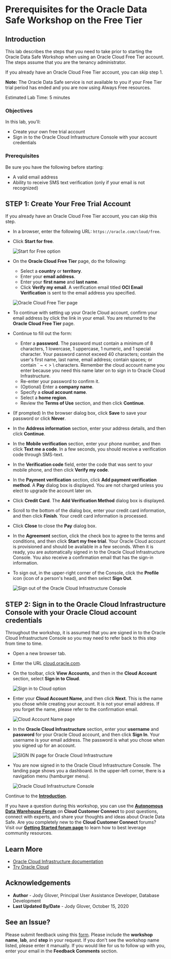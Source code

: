 ﻿
# Prerequisites for the Oracle Data Safe Workshop on the Free Tier               

## Introduction

This lab describes the steps that you need to take prior to starting the Oracle Data Safe Workshop when using an Oracle Cloud Free Tier account. The steps assume that you are the tenancy administrator.

If you already have an Oracle Cloud Free Tier account, you can skip step 1.

**Note:** The Oracle Data Safe service is not available to you if your Free Tier trial period has ended and you are now using Always Free resources.

Estimated Lab Time: 5 minutes

### Objectives

In this lab, you'll:

- Create your own free trial account
- Sign in to the Oracle Cloud Infrastructure Console with your account credentials


### Prerequisites

Be sure you have the following before starting:

- A valid email address
- Ability to receive SMS text verification (only if your email is not recognized)


## **STEP 1**: Create Your Free Trial Account

If you already have an Oracle Cloud Free Tier account, you can skip this step.

- In a browser, enter the following URL: `https://oracle.com/cloud/free`.

- Click **Start for free**.

  ![Start for Free option](images/start-for-free.png)





- On the **Oracle Cloud Free Tier** page, do the following:

    - Select a **country** or **territory**.
    - Enter your **email address**.
    - Enter your **first name** and **last name**.
    - Click **Verify my email**.
    A verification email titled **OCI Email Verification** is sent to the email address you specified.

  ![Oracle Cloud Free Tier page](images/oracle-cloud-free-tier-page.png)

-  To continue with setting up your Oracle Cloud account, confirm your email address by click the link in your email. You are returned to the **Oracle Cloud Free Tier** page.

- Continue to fill out the form:

    - Enter a **password**. The password must contain a minimum of 8 characters, 1 lowercase, 1 uppercase, 1 numeric, and 1 special character. Your password cannot exceed 40 characters; contain the user's first name, last name, email address; contain spaces; or contain ` ~ < > \ characters. Remember the cloud account name you enter because you need this name later on to sign in to Oracle Cloud Infrastructure.
    - Re-enter your password to confirm it.
    - (Optional) Enter a **company name**.
    - Specify a **cloud account name**.
    - Select a **home region**.
    - Review the **Terms of Use** section, and then click **Continue**.

- (If prompted) In the browser dialog box, click **Save** to save your password or click **Never**.

- In the **Address information** section, enter your address details, and then click **Continue**.

- In the **Mobile verification** section, enter your phone number, and then click **Text me a code**. In a few seconds, you should receive a verification code through SMS-text.

- In the **Verification code** field, enter the code that was sent to your mobile phone, and then click **Verify my code**.

- In the **Payment verification** section, click **Add payment verification method**. A **Pay** dialog box is displayed. You are not charged unless you elect to upgrade the account later on.

- Click **Credit Card**. The **Add Verification Method** dialog box is displayed.

- Scroll to the bottom of the dialog box, enter your credit card information, and then click **Finish**. Your credit card information is processed.

- Click **Close** to close the **Pay** dialog box.


- In the **Agreement** section, click the check box to agree to the terms and conditions, and then click **Start my free trial**. Your Oracle Cloud account is provisioned and should be available in a few seconds. When it is ready, you are automatically signed in to the Oracle Cloud Infrastructure Console. You also receive a confirmation email that has the sign-in information.

- To sign out, in the upper-right corner of the Console, click the **Profile** icon (icon of a person's head), and then select **Sign Out**.

  ![Sign out of the Oracle Cloud Infrastructure Console](images/sign-out-oci.png)



## **STEP 2**: Sign in to the Oracle Cloud Infrastructure Console with your Oracle Cloud account credentials
Throughout the workshop, it is assumed that you are signed in to the Oracle Cloud Infrastructure Console so you may need to refer back to this step from time to time.

- Open a new browser tab.

- Enter the URL [cloud.oracle.com](https://cloud.oracle.com).

- On the toolbar, click **View Accounts**, and then in the **Cloud Account** section, select **Sign in to Cloud**.

   ![Sign in to Cloud option](images/349900291.png)


- Enter your **Cloud Account Name**, and then click **Next**. This is the name you chose while creating your account. It is not your email address. If you forget the name, please refer to the confirmation email.

  ![Cloud Account Name page](images/349900292.png)


- In the **Oracle Cloud Infrastructure** section, enter your **username** and **password** for your Oracle Cloud account, and then click **Sign In**. Your username is your email address. The password is what you chose when you signed up for an account.  

  ![SIGN IN page for Oracle Cloud Infrastructure](images/349900293.png)

- You are now signed in to the Oracle Cloud Infrastructure Console. The landing page shows you a dashboard. In the upper-left corner, there is a navigation menu (hamburger menu).  

  ![Oracle Cloud Infrastructure Console](images/349900294.png)



Continue to the [**Introduction**](../introduction/introduction.md).

If you have a question during this workshop, you can use the **[Autonomous Data Warehouse Forum](https://cloudcustomerconnect.oracle.com/resources/32a53f8587/summary)** on **Cloud Customer Connect** to post questions, connect with experts, and share your thoughts and ideas about Oracle Data Safe. Are you completely new to the **Cloud Customer Connect** forums? Visit our **[Getting Started forum page](https://cloudcustomerconnect.oracle.com/pages/1f00b02b84)** to learn how to best leverage community resources.



## Learn More

- <a  href="https://www.google.com/url?sa=t&amp;rct=j&amp;q=&amp;esrc=s&amp;source=web&amp;cd=&amp;cad=rja&amp;uact=8&amp;ved=2ahUKEwiV9crfq4LsAhV1lnIEHbzbABwQFjAAegQIARAC&amp;url=https%3A%2F%2Fdocs.cloud.oracle.com%2Fiaas%2F&amp;usg=AOvVaw0AhysJe8ZnjMdve29qGMtZ" >Oracle Cloud Infrastructure documentation</a>
- <a  href="https://www.googleadservices.com/pagead/aclk?sa=L&amp;ai=DChcSEwjpqdLfq4LsAhVMwMgKHXwlCVUYABAAGgJxdQ&amp;ohost=www.google.com&amp;cid=CAASEuRoiOXrrdCP5n-DJ1ywMcKyYQ&amp;sig=AOD64_22iprJaffo5nOe9sztGr9oHNidFQ&amp;q&amp;adurl&amp;ved=2ahUKEwiV9crfq4LsAhV1lnIEHbzbABwQ0Qx6BAgNEAE" >Try Oracle Cloud</a>


## Acknowledgements

* **Author** - Jody Glover, Principal User Assistance Developer, Database Development
* **Last Updated By/Date** - Jody Glover, October 15, 2020


## See an Issue?

Please submit feedback using this <a  href="https://apexapps.oracle.com/pls/apex/f?p=133:1:::::P1_FEEDBACK:1" >form</a>. Please include the **workshop name**, **lab**, and **step** in your request. If you don't see the workshop name listed, please enter it manually. If you would like for us to follow up with you, enter your email in the **Feedback Comments** section.
